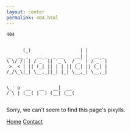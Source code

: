 ```yaml
---
layout: center
permalink: 404.html
---
```


```
404


      (_)                  | |       
__  __ _   __ _  _ __    __| |  __ _ 
\ \/ /| | / _` || '_ \  / _` | / _` |
 >  < | || (_| || | | || (_| || (_| |
/_/\_\|_| \__,_||_| |_| \__,_| \__,_|

                          
\_' o  __   __   __|  __  
/ \ | (__( |  ) (__| (__( 
                          
```

Sorry, we can't seem to find this page's pixylls.

<div class="mt3">
  <a href="{{ site.baseurl }}/" class="button button-blue button-big">Home</a>
  <a href="{{ site.baseurl }}/contact/" class="button button-blue button-big">Contact</a>
</div>
